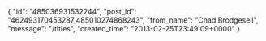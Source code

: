 {
   "id": "485036931532244",
   "post_id": "462493170453287_485010274868243",
   "from_name": "Chad Brodgesell",
   "message": "/titles",
   "created_time": "2013-02-25T23:49:09+0000"
 }
